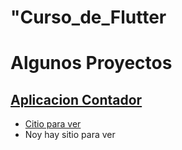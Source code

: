 #  "Curso_de_Flutter
# Algunos Proyectos

## [Aplicacion Contador](https://github.com/AngeloBruce/Curso_de_Flutter/tree/main/contador)
- [Citio para ver ]()
- Noy hay sitio para ver
